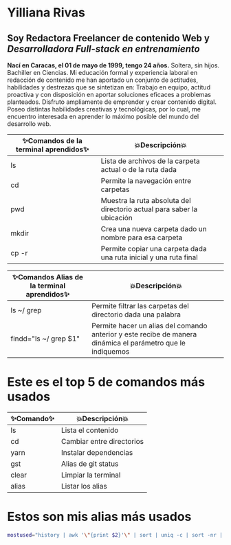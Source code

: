# Yilliana Rivas
## Soy Redactora Freelancer de contenido Web y _Desarrolladora Full-stack en entrenamiento_
**Nací en Caracas, el 01 de mayo de 1999, tengo 24 años.** Soltera, sin hijos. Bachiller en Ciencias. Mi educación formal y experiencia laboral en redacción de contenido me han aportado un conjunto de actitudes, habilidades y destrezas que se sintetizan en: Trabajo en equipo, actitud proactiva y con disposición en aportar soluciones eficaces a problemas planteados. Disfruto ampliamente de emprender y crear contenido digital. Poseo distintas habilidades creativas y tecnológicas, por lo cual, me encuentro interesada en aprender lo máximo posible del mundo del desarrollo web.

| ✨Comandos de la terminal aprendidos✨ | 💥Descripción💥 |
| ---------------------------------- | ----------- |
| ls | Lista de archivos de la carpeta actual o de la ruta dada |
| cd | Permite la navegación entre carpetas |
| pwd | Muestra la ruta absoluta del directorio actual para saber la ubicación |
| mkdir | Crea una nueva carpeta dado un nombre para esa carpeta |
| cp -r | Permite copiar una carpeta dada una ruta inicial y una ruta final |

| ✨Comandos Alias de la terminal aprendidos✨ | 💥Descripción💥 |
| ---------------------------------------- | ------------|
| ls ~/  grep <palabra> | Permite filtrar las carpetas del directorio dada una palabra |
| findd="ls ~/  grep $1" | Permite hacer un alias del comando anterior y este recibe de manera dinámica el parámetro que le indiquemos |

# Este es el top 5 de comandos más usados
| ✨Comando✨ | 💥Descripción💥          |
|--------------|---------------------------|
| ls           | Lista el contenido        |
| cd           | Cambiar entre directorios |
| yarn         | Instalar dependencias     |
| gst          | Alias de git status       |
| clear        | Limpiar la terminal       |
| alias        | Listar los alias          |

# Estos son mis alias más usados
```bash
mostused="history | awk '\"{print $2}'\" | sort | uniq -c | sort -nr | head -n 10"
```
